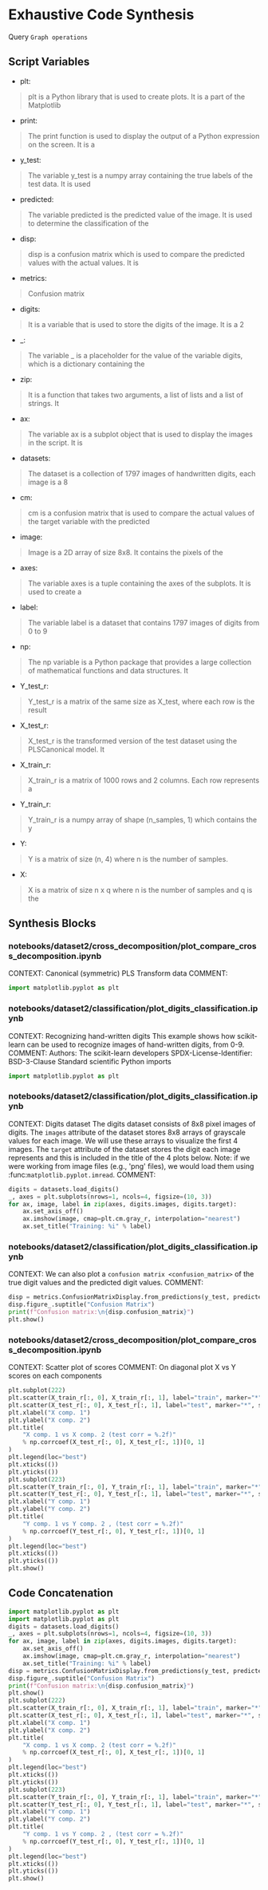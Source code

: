 # Exhaustive Code Synthesis
Query `Graph operations`
## Script Variables
- plt:<br>
>plt is a Python library that is used to create plots. It is a part of the Matplotlib
- print:<br>
>The print function is used to display the output of a Python expression on the screen. It is a
- y_test:<br>
>The variable y_test is a numpy array containing the true labels of the test data. It is used
- predicted:<br>
>The variable predicted is the predicted value of the image. It is used to determine the classification of the
- disp:<br>
>disp is a confusion matrix which is used to compare the predicted values with the actual values. It is
- metrics:<br>
>Confusion matrix
- digits:<br>
>It is a variable that is used to store the digits of the image. It is a 2
- _:<br>
>The variable _ is a placeholder for the value of the variable digits, which is a dictionary containing the
- zip:<br>
>It is a function that takes two arguments, a list of lists and a list of strings. It
- ax:<br>
>The variable ax is a subplot object that is used to display the images in the script. It is
- datasets:<br>
>The dataset is a collection of 1797 images of handwritten digits, each image is a 8
- cm:<br>
>cm is a confusion matrix that is used to compare the actual values of the target variable with the predicted
- image:<br>
>Image is a 2D array of size 8x8. It contains the pixels of the
- axes:<br>
>The variable axes is a tuple containing the axes of the subplots. It is used to create a
- label:<br>
>The variable label is a dataset that contains 1797 images of digits from 0 to 9
- np:<br>
>The np variable is a Python package that provides a large collection of mathematical functions and data structures. It
- Y_test_r:<br>
>Y_test_r is a matrix of the same size as X_test, where each row is the result
- X_test_r:<br>
>X_test_r is the transformed version of the test dataset using the PLSCanonical model. It
- X_train_r:<br>
>X_train_r is a matrix of 1000 rows and 2 columns. Each row represents a
- Y_train_r:<br>
>Y_train_r is a numpy array of shape (n_samples, 1) which contains the y
- Y:<br>
>Y is a matrix of size (n, 4) where n is the number of samples.
- X:<br>
>X is a matrix of size n x q where n is the number of samples and q is the
## Synthesis Blocks
### notebooks/dataset2/cross_decomposition/plot_compare_cross_decomposition.ipynb
CONTEXT:  Canonical (symmetric) PLS   Transform data   COMMENT:
```python
import matplotlib.pyplot as plt
```

### notebooks/dataset2/classification/plot_digits_classification.ipynb
CONTEXT:   Recognizing hand-written digits  This example shows how scikit-learn can be used to recognize images of hand-written digits, from 0-9.
COMMENT: Authors: The scikit-learn developers SPDX-License-Identifier: BSD-3-Clause Standard scientific Python imports
```python
import matplotlib.pyplot as plt
```

### notebooks/dataset2/classification/plot_digits_classification.ipynb
CONTEXT:  Digits dataset  The digits dataset consists of 8x8 pixel images of digits. The ``images`` attribute of the dataset stores 8x8 arrays of
grayscale values for each image. We will use these arrays to visualize the first 4 images. The ``target`` attribute of the dataset stores the digit
each image represents and this is included in the title of the 4 plots below.  Note: if we were working from image files (e.g., 'png' files), we would
load them using :func:`matplotlib.pyplot.imread`.   COMMENT:
```python
digits = datasets.load_digits()
_, axes = plt.subplots(nrows=1, ncols=4, figsize=(10, 3))
for ax, image, label in zip(axes, digits.images, digits.target):
    ax.set_axis_off()
    ax.imshow(image, cmap=plt.cm.gray_r, interpolation="nearest")
    ax.set_title("Training: %i" % label)
```

### notebooks/dataset2/classification/plot_digits_classification.ipynb
CONTEXT: We can also plot a `confusion matrix <confusion_matrix>` of the true digit values and the predicted digit values.   COMMENT:
```python
disp = metrics.ConfusionMatrixDisplay.from_predictions(y_test, predicted)
disp.figure_.suptitle("Confusion Matrix")
print(f"Confusion matrix:\n{disp.confusion_matrix}")
plt.show()
```

### notebooks/dataset2/cross_decomposition/plot_compare_cross_decomposition.ipynb
CONTEXT:  Scatter plot of scores   COMMENT: On diagonal plot X vs Y scores on each components
```python
plt.subplot(222)
plt.scatter(X_train_r[:, 0], X_train_r[:, 1], label="train", marker="*", s=50)
plt.scatter(X_test_r[:, 0], X_test_r[:, 1], label="test", marker="*", s=50)
plt.xlabel("X comp. 1")
plt.ylabel("X comp. 2")
plt.title(
    "X comp. 1 vs X comp. 2 (test corr = %.2f)"
    % np.corrcoef(X_test_r[:, 0], X_test_r[:, 1])[0, 1]
)
plt.legend(loc="best")
plt.xticks(())
plt.yticks(())
plt.subplot(223)
plt.scatter(Y_train_r[:, 0], Y_train_r[:, 1], label="train", marker="*", s=50)
plt.scatter(Y_test_r[:, 0], Y_test_r[:, 1], label="test", marker="*", s=50)
plt.xlabel("Y comp. 1")
plt.ylabel("Y comp. 2")
plt.title(
    "Y comp. 1 vs Y comp. 2 , (test corr = %.2f)"
    % np.corrcoef(Y_test_r[:, 0], Y_test_r[:, 1])[0, 1]
)
plt.legend(loc="best")
plt.xticks(())
plt.yticks(())
plt.show()
```

## Code Concatenation
```python
import matplotlib.pyplot as plt
import matplotlib.pyplot as plt
digits = datasets.load_digits()
_, axes = plt.subplots(nrows=1, ncols=4, figsize=(10, 3))
for ax, image, label in zip(axes, digits.images, digits.target):
    ax.set_axis_off()
    ax.imshow(image, cmap=plt.cm.gray_r, interpolation="nearest")
    ax.set_title("Training: %i" % label)
disp = metrics.ConfusionMatrixDisplay.from_predictions(y_test, predicted)
disp.figure_.suptitle("Confusion Matrix")
print(f"Confusion matrix:\n{disp.confusion_matrix}")
plt.show()
plt.subplot(222)
plt.scatter(X_train_r[:, 0], X_train_r[:, 1], label="train", marker="*", s=50)
plt.scatter(X_test_r[:, 0], X_test_r[:, 1], label="test", marker="*", s=50)
plt.xlabel("X comp. 1")
plt.ylabel("X comp. 2")
plt.title(
    "X comp. 1 vs X comp. 2 (test corr = %.2f)"
    % np.corrcoef(X_test_r[:, 0], X_test_r[:, 1])[0, 1]
)
plt.legend(loc="best")
plt.xticks(())
plt.yticks(())
plt.subplot(223)
plt.scatter(Y_train_r[:, 0], Y_train_r[:, 1], label="train", marker="*", s=50)
plt.scatter(Y_test_r[:, 0], Y_test_r[:, 1], label="test", marker="*", s=50)
plt.xlabel("Y comp. 1")
plt.ylabel("Y comp. 2")
plt.title(
    "Y comp. 1 vs Y comp. 2 , (test corr = %.2f)"
    % np.corrcoef(Y_test_r[:, 0], Y_test_r[:, 1])[0, 1]
)
plt.legend(loc="best")
plt.xticks(())
plt.yticks(())
plt.show()
```
